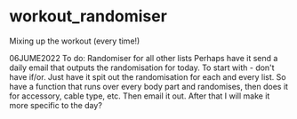 # workout_randomiser
Mixing up the workout (every time!)

06JUME2022
To do:
Randomiser for all other lists
Perhaps have it send a daily email that outputs the randomisation for today.
To start with - don't have if/or. Just have it spit out the randomisation for each and every list.
So have a function that runs over every body part and randomises, then does it for accessory, cable type, etc.
Then email it out.
After that I will make it more specific to the day?